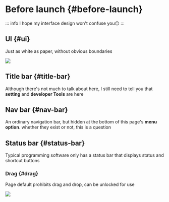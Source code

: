 # Before launch {#before-launch}

::: info
I hope my interface design won't confuse you😐
:::

## UI {#ui}

Just as white as paper, without obvious boundaries

![](/assets/en/overview.png)

## Title bar {#title-bar}

Although there's not much to talk about here, I still need to tell you that **setting** and **developer Tools** are here

## Nav bar {#nav-bar}

An ordinary navigation bar, but hidden at the bottom of this page's **menu option**. whether they exist or not, this is a question

## Status bar {#status-bar}

Typical programming software only has a status bar that displays status and shortcut buttons

### Drag {#drag}

Page default prohibits drag and drop, can be unlocked for use

![](/assets/en/drag.gif)
